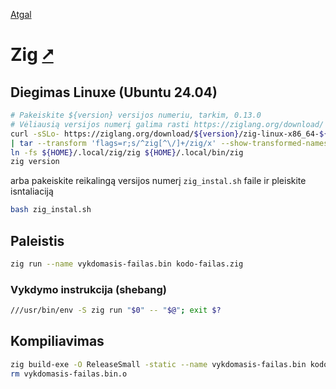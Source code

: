 [Atgal](./readme.md)

# Zig [&#x2B67;](https://ziglang.org/)

## Diegimas Linuxe (Ubuntu 24.04)

```bash
# Pakeiskite ${version} versijos numeriu, tarkim, 0.13.0
# Vėliausią versijos numerį galima rasti https://ziglang.org/download/
curl -sSLo- https://ziglang.org/download/${version}/zig-linux-x86_64-${version}.tar.xz \
| tar --transform 'flags=r;s/^zig[^\/]+/zig/x' --show-transformed-names -xJC "${HOME}/.local"
ln -fs ${HOME}/.local/zig/zig ${HOME}/.local/bin/zig
zig version
```

arba pakeiskite reikalingą versijos numerį `zig_instal.sh` faile ir pleiskite isntaliaciją

```bash
bash zig_instal.sh
```

## Paleistis

```bash
zig run --name vykdomasis-failas.bin kodo-failas.zig
```

### Vykdymo instrukcija (shebang)

```bash
///usr/bin/env -S zig run "$0" -- "$@"; exit $?
```

## Kompiliavimas

```bash
zig build-exe -O ReleaseSmall -static --name vykdomasis-failas.bin kodo-failas.zig
rm vykdomasis-failas.bin.o
```
